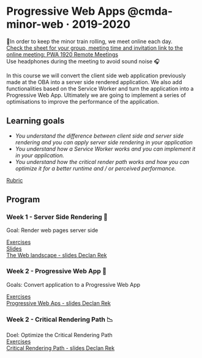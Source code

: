 # Progressive Web Apps @cmda-minor-web · 2019-2020

🚀In order to keep the minor train rolling, we meet online each day.   
[Check the sheet for your group, meeting time and invitation link to the online meeting: PWA 1920 Remote Meetings](https://docs.google.com/spreadsheets/d/1OqiGIB3U2esUSfW9WsMsny_30qlhf9o7CWBYrmzaZwI/edit?usp=sharing)  
Use headphones during the meeting to avoid sound noise 🎧 

In this course we will convert the client side web application previously made at the OBA into a server side rendered application. We also add functionalities based on the Service Worker and turn the application into a Progressive Web App. Ultimately we are going to implement a series of optimisations to improve the performance of the application.  

## Learning goals
- _You understand the difference between client side and server side rendering and you can apply server side rendering
in your application_
- _You understand how a Service Worker works and you can implement it in your application._
- _You understand how the critical render path works and how you can optimize it for a better runtime and / or perceived performance._

[Rubric](https://docs.google.com/spreadsheets/d/e/2PACX-1vSc48v1nrjcwH0llcTd68xyK7f2fDC2UL4d6h4ZNW3DU8ucez6ZOHiId1XSX0RP5ByvLC8p5pVUGZT4/pubhtml)

## Program

### Week 1 - Server Side Rendering 📡

Goal: Render web pages server side

[Exercises](https://github.com/cmda-minor-web/progressive-web-apps-1920/blob/master/course/week-1.md)  
[Slides](https://docs.google.com/presentation/d/e/2PACX-1vRV01K4Md6jJ6tTE978g7yzm16HZhbpoRO2tkW8Y4aCnnPxZci9PWpeDofKilRdRbxOjkfxGmQxZiI4/pub?start=false&loop=false&delayms=3000)  
[The Web landscape - slides Declan Rek](https://github.com/cmda-minor-web/progressive-web-apps-1920/blob/master/course/cmd-2020-server-side-rendering.pdf)  


### Week 2 - Progressive Web App 🚀

Goals: Convert application to a Progressive Web App

[Exercises](https://github.com/cmda-minor-web/progressive-web-apps-1920/blob/master/course/week-2.md)  
[Progressive Web Aps - slides Declan Rek](https://github.com/cmda-minor-web/progressive-web-apps-1920/blob/master/course/cmd-2020-progressive-web-apps.pdf)


### Week 2 - Critical Rendering Path 📉 

Doel: Optimize the Critical Rendering Path   
[Exercises](https://github.com/cmda-minor-web/progressive-web-apps-1920/blob/master/course/week-3.md)  
[Critical Rendering Path - slides Declan Rek](https://github.com/cmda-minor-web/progressive-web-apps-1920/blob/master/course/cmd-2020-critical-rendering-path.pdf)


<!-- Add a link to your live demo in Github Pages 🌐-->

<!-- ☝️ replace this description with a description of your own work -->

<!-- Add a nice image here at the end of the week, showing off your shiny frontend 📸 -->

<!-- Maybe a table of contents here? 📚 -->

<!-- How about a section that describes how to install this project? 🤓 -->

<!-- ...but how does one use this project? What are its features 🤔 -->

<!-- What external data source is featured in your project and what are its properties 🌠 -->

<!-- Maybe a checklist of done stuff and stuff still on your wishlist? ✅ -->

<!-- How about a license here? 📜 (or is it a licence?) 🤷 -->
